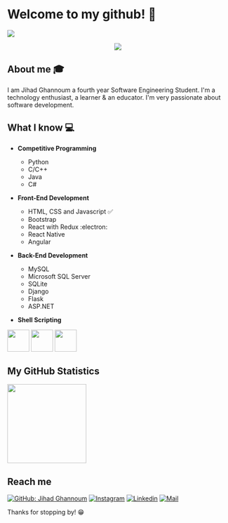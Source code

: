 # Welcome to my github! 👋

<div>
     <img src="https://images.pexels.com/photos/4709286/pexels-photo-4709286.jpeg?auto=compress&cs=tinysrgb&dpr=2&h=650&w=940">
</div>
<!-- visitor counter -->

<p align="center"> 
     <img src="https://profile-counter.glitch.me/Ghannoum99/count.svg" />
</p>

## About me :mortar_board:
I am Jihad Ghannoum a fourth year Software Engineering Student. I'm a technology enthusiast, a learner & an educator. I'm very passionate about software development.


## What I know :computer:
- **Competitive Programming**
	- Python
	- C/C++
	- Java
	- C#
	 
- **Front-End Development**
	- HTML, CSS and Javascript :white_check_mark:
	- Bootstrap
	- React with Redux :electron:
	- React Native
	- Angular

- **Back-End Development**
	- MySQL
	- Microsoft SQL Server
	- SQLite
	- Django
	- Flask
	- ASP.NET


- **Shell Scripting**

<code><a href="https://www.python.org/" target="_blank"><img height="50" src="https://www.vectorlogo.zone/logos/python/python-ar21.svg"></a></code>
<code><a href="https://www.linux.org/" target="_blank"><img height="50" src="https://www.vectorlogo.zone/logos/linux/linux-ar21.svg"></a></code>
<code><a href="https://reactjs.org/" target="_blank"><img height="50" src="https://www.vectorlogo.zone/logos/reactjs/reactjs-ar21.svg"></a></code>


## My GitHub Statistics
<p>
<!-- GitHub Stats -->
<img height="180em" src="https://github-readme-stats.vercel.app/api?username=Ghannoum99&&show_icons=true&hide_border=true" />

<!-- Most Used Languages
<img height="180em" src="https://github-readme-stats.vercel.app/api/top-langs/?username=Ghannoum99&exclude_repo=KNN-Image-Classification&show_icons=true&hide_border=true&layout=compact&langs_count=8"/>
</p>
 -->


## Reach me 
[![GitHub: Jihad Ghannoum](https://img.shields.io/github/followers/Ghannoum99?label=Ghannoum99&style=social)](https://github.com/Ghannoum99)
[![Instagram](https://img.shields.io/badge/-@gh_jihad-red?style=flat-square&logo=instagram&logoColor=white&link=https://www.instagram.com/gh_jihad/)](https://www.instagram.com/gh_jihad/)
[![Linkedin](https://img.shields.io/badge/-Jihad%20Ghannoum-blue?style=flat-square&logo=linkedin&logoColor=white&link=https://www.linkedin.com/in/jihad-ghannoum/)](https://www.linkedin.com/in/jihad-ghannoum/)
[![Mail](https://img.shields.io/badge/-ghannoumjihad59@gmail.com-gray?style=flat-square&logo=gmail&logoColor=red&link=https://www.linkedin.com/in/jihad-ghannoum/)](mailto:ghannoumjihad59@gmail.com)


Thanks for stopping by! 😁

